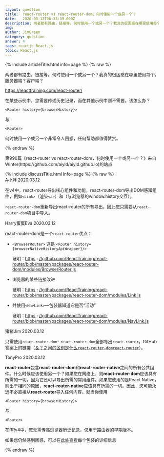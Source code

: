 ```yaml
---
layout: question
title:  react-router vs react-router-dom，何时使用一个或另一个？
date:   2020-03-12T06:33:39.000Z
description: 两者都有路由，链接等。何时使用一个或另一个？我真的很困惑在哪里使用每个。服务器端？客户端？https //reacttraining.com/reac...
img: 
author: JimGreen
category: question
answer: 4
tags: reactjs React.js
topic: React.js
---
```

<div class="article-root">
  <div class="article">
    {% include articleTitle.html info=page %}
    {% raw %}
    <div class="article-content"><p><font style="vertical-align: inherit;"><font style="vertical-align: inherit;">两者都有路由，链接等。何时使用一个或另一个？</font><font style="vertical-align: inherit;">我真的很困惑在哪里使用每个。</font><font style="vertical-align: inherit;">服务器端？</font><font style="vertical-align: inherit;">客户端？</font></font></p>

<p><a href="https://reacttraining.com/react-router/" rel="noreferrer"><font style="vertical-align: inherit;"><font style="vertical-align: inherit;">https://reacttraining.com/react-router/</font></font></a></p>

<p><font style="vertical-align: inherit;"><font style="vertical-align: inherit;">在某些示例中，您需要传递历史记录，而在其他示例中则不需要。</font><font style="vertical-align: inherit;">该怎么办？</font></font></p>

<pre><code>&lt;Router history={browserHistory}&gt;
</code></pre>

<p><font style="vertical-align: inherit;"><font style="vertical-align: inherit;">与</font></font></p>

<pre><code>&lt;Router&gt;
</code></pre>

<p><font style="vertical-align: inherit;"><font style="vertical-align: inherit;">何时使用一个或另一个非常令人困惑，任何帮助都值得赞赏。</font></font></p></div>
    {% endraw %}
  </div>
  <p class="winter_mark">第990篇《react-router vs react-router-dom，何时使用一个或另一个？》来自Winter(https://github.com/aiyld/aiyld.github.io)的站点</p>
  <div class="discuss-wrapper">
    {% include discussTitle.html info=page %}
    {% raw %}
    <div class="discuss-item">
        <div class="discuss-parent">
          <div class="discuss-meta">
            <span class="discuss-user">A小胖</span>
            <span class="discuss-time">2020.03.12</span>
          </div>
          <div class="discuss-comment"><p><font style="vertical-align: inherit;"><font style="vertical-align: inherit;">在v4中，react-router导出核心组件和功能。</font><font style="vertical-align: inherit;">react-router-dom导出DOM感知组件，例如</font></font><code>&lt;Link&gt;</code><font style="vertical-align: inherit;"><font style="vertical-align: inherit;">（渲染</font></font><code>&lt;a&gt;</code><font style="vertical-align: inherit;"><font style="vertical-align: inherit;">）和（与浏览器的window.history交互）。</font></font></p>

<p><code>react-router-dom</code><font style="vertical-align: inherit;"><font style="vertical-align: inherit;">重新导出react-router的所有导出，因此您只需要从</font></font><code>react-router-dom</code><font style="vertical-align: inherit;"><font style="vertical-align: inherit;">项目中</font><font style="vertical-align: inherit;">导入</font><font style="vertical-align: inherit;">。</font></font></p></div>
        </div></div><div class="discuss-item">
        <div class="discuss-parent">
          <div class="discuss-meta">
            <span class="discuss-user">Harry蛋蛋Eva</span>
            <span class="discuss-time">2020.03.12</span>
          </div>
          <div class="discuss-comment"><p><font style="vertical-align: inherit;"><font style="vertical-align: inherit;">react-router-dom是一个</font></font><code>react-router</code><font style="vertical-align: inherit;"><font style="vertical-align: inherit;">优点：</font></font></p>

<ul>
<li><p><code>&lt;BrowserRouter&gt;</code><font style="vertical-align: inherit;"><font style="vertical-align: inherit;"> 这是
</font></font><code>&lt;Router history={browserNativeHistoryApiWrapper}/&gt;</code></p>

<p><font style="vertical-align: inherit;"><font style="vertical-align: inherit;">证明：</font><a href="https://github.com/ReactTraining/react-router/blob/master/packages/react-router-dom/modules/BrowserRouter.js" rel="noreferrer"><font style="vertical-align: inherit;">https</font></a><font style="vertical-align: inherit;"> : </font></font><a href="https://github.com/ReactTraining/react-router/blob/master/packages/react-router-dom/modules/BrowserRouter.js" rel="noreferrer"><font style="vertical-align: inherit;"><font style="vertical-align: inherit;">//github.com/ReactTraining/react-router/blob/master/packages/react-router-dom/modules/BrowserRouter.js</font></font></a></p></li>
<li><p><font style="vertical-align: inherit;"><font style="vertical-align: inherit;">浏览器的某些链接改进</font></font></p>

<p><font style="vertical-align: inherit;"><font style="vertical-align: inherit;">证明：</font><a href="https://github.com/ReactTraining/react-router/blob/master/packages/react-router-dom/modules/Link.js" rel="noreferrer"><font style="vertical-align: inherit;">https</font></a><font style="vertical-align: inherit;"> : </font></font><a href="https://github.com/ReactTraining/react-router/blob/master/packages/react-router-dom/modules/Link.js" rel="noreferrer"><font style="vertical-align: inherit;"><font style="vertical-align: inherit;">//github.com/ReactTraining/react-router/blob/master/packages/react-router-dom/modules/Link.js</font></font></a></p></li>
<li><p><font style="vertical-align: inherit;"><font style="vertical-align: inherit;">并使用</font></font><code>&lt;NavLink&gt;</code><font style="vertical-align: inherit;"><font style="vertical-align: inherit;">—包装器知道它是否“活动”</font></font></p>

<p><font style="vertical-align: inherit;"><font style="vertical-align: inherit;">证明：</font><a href="https://github.com/ReactTraining/react-router/blob/master/packages/react-router-dom/modules/NavLink.js" rel="noreferrer"><font style="vertical-align: inherit;">https</font></a><font style="vertical-align: inherit;"> : </font></font><a href="https://github.com/ReactTraining/react-router/blob/master/packages/react-router-dom/modules/NavLink.js" rel="noreferrer"><font style="vertical-align: inherit;"><font style="vertical-align: inherit;">//github.com/ReactTraining/react-router/blob/master/packages/react-router-dom/modules/NavLink.js</font></font></a></p></li>
</ul></div>
        </div></div><div class="discuss-item">
        <div class="discuss-parent">
          <div class="discuss-meta">
            <span class="discuss-user">猪猪Jim</span>
            <span class="discuss-time">2020.03.12</span>
          </div>
          <div class="discuss-comment"><p><font style="vertical-align: inherit;"><font style="vertical-align: inherit;">只需使用</font></font><code>react-router-dom</code><font style="vertical-align: inherit;"><font style="vertical-align: inherit;">- </font></font><code>react-router-dom</code><font style="vertical-align: inherit;"><font style="vertical-align: inherit;">全部导出</font></font><code>react-router</code><font style="vertical-align: inherit;"><font style="vertical-align: inherit;">。</font><font style="vertical-align: inherit;">GitHub答案上的链接（</font><a href="https://github.com/ReactTraining/react-router/issues/4648" rel="nofollow noreferrer"><font style="vertical-align: inherit;">＆</font></a><a href="https://github.com/ReactTraining/react-router/issues/4648" rel="nofollow noreferrer"><font style="vertical-align: inherit;">？</font></a></font><a href="https://github.com/ReactTraining/react-router/issues/4648" rel="nofollow noreferrer"><font style="vertical-align: inherit;"><font style="vertical-align: inherit;">之间的区别是</font><font style="vertical-align: inherit;">什么</font></font><code>react-router-dom</code><font style="vertical-align: inherit;"></font><code>react-router</code><font style="vertical-align: inherit;"></font></a><font style="vertical-align: inherit;"><font style="vertical-align: inherit;">）。</font></font></p></div>
        </div></div><div class="discuss-item">
        <div class="discuss-parent">
          <div class="discuss-meta">
            <span class="discuss-user">TonyPro</span>
            <span class="discuss-time">2020.03.12</span>
          </div>
          <div class="discuss-comment"><p><strong><font style="vertical-align: inherit;"><font style="vertical-align: inherit;">react-router</font></font></strong><font style="vertical-align: inherit;"><font style="vertical-align: inherit;">包含</font></font><strong><font style="vertical-align: inherit;"><font style="vertical-align: inherit;">react-router-dom</font></font></strong><font style="vertical-align: inherit;"><font style="vertical-align: inherit;">和</font></font><strong><font style="vertical-align: inherit;"><font style="vertical-align: inherit;">react-router-native</font></font></strong><font style="vertical-align: inherit;"><font style="vertical-align: inherit;">之间的所有公共组件</font><font style="vertical-align: inherit;">。</font><font style="vertical-align: inherit;">什么时候应该使用另一个？</font><font style="vertical-align: inherit;">如果您在网络上，则</font></font><strong><font style="vertical-align: inherit;"><font style="vertical-align: inherit;">react-router-dom</font></font></strong><font style="vertical-align: inherit;"><font style="vertical-align: inherit;">应该具有所需的一切，因为它还可以导出所需的常用组件。</font><font style="vertical-align: inherit;">如果您使用的是React Native，则</font><font style="vertical-align: inherit;">出于相同的原因</font><font style="vertical-align: inherit;">，</font></font><strong><font style="vertical-align: inherit;"><font style="vertical-align: inherit;">react-router-native</font></font></strong><font style="vertical-align: inherit;"><font style="vertical-align: inherit;">应该具有所需的一切。</font><font style="vertical-align: inherit;">因此，您可能永远不必直接从</font></font><strong><font style="vertical-align: inherit;"><font style="vertical-align: inherit;">react-router</font></font></strong><font style="vertical-align: inherit;"><font style="vertical-align: inherit;">导入任何内容</font><font style="vertical-align: inherit;">。</font><font style="vertical-align: inherit;">就当你使用</font></font></p>

<pre><code>&lt;Router history={browserHistory}&gt;
</code></pre>

<p><font style="vertical-align: inherit;"><font style="vertical-align: inherit;">与</font></font></p>

<pre><code>&lt;Router&gt;
</code></pre>

<p><font style="vertical-align: inherit;"><font style="vertical-align: inherit;">在RRv4中，您无需传递浏览器历史记录，仅用于路由器的早期版本。</font></font></p>

<p><font style="vertical-align: inherit;"><font style="vertical-align: inherit;">如果您仍然感到困惑，可以在</font><a href="https://github.com/ReactTraining/react-router/tree/master/packages" rel="noreferrer"><font style="vertical-align: inherit;">此处查看</font></a><font style="vertical-align: inherit;">每个包装的详细信息</font></font><a href="https://github.com/ReactTraining/react-router/tree/master/packages" rel="noreferrer"><font style="vertical-align: inherit;"></font></a></p></div>
        </div></div>
    {% endraw %}
  </div>
<div>
